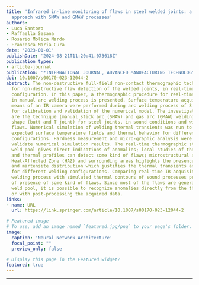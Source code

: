 ```yaml
---
title: 'Infrared in-line monitoring of flaws in steel welded joints: a preliminary
  approach with SMAW and GMAW processes'
authors:
- Luca Santoro
- Raffaella Sesana
- Rosario Molica Nardo
- Francesca Maria Cura
date: '2023-01-01'
publishDate: '2024-08-21T11:20:41.073618Z'
publication_types:
- article-journal
publication: '*INTERNATIONAL JOURNAL, ADVANCED MANUFACTURING TECHNOLOGY*'
doi: 10.1007/s00170-023-12044-2
abstract: The non-destructive full-field non-contact thermographic technique is applied
  for non-destructive flaw detection of the welded joints, in real-time and offline
  configuration. In this paper, a thermographic procedure for real-time flaw detection
  in manual arc welding process is presented. Surface temperature acquisitions by
  means of an IR camera were performed during arc welding process of 8 specimen both
  for calibration and validation of the numerical model. The investigated variables
  are the technique (manual stick arc (SMAW) and gas arc (GMAW) welding) and the joint
  shape (butt and T joint) for steel joints, in sound conditions and with artificial
  flaws. Numerical simulation of welding thermal transients was run to obtain the
  expected surface temperature fields and thermal behavior for different welding parameter
  configurations. Hardness measurement and micro-graphic analysis were performed to
  validate numerical simulation results. The real-time thermographic study of the
  weld pool gives direct indications of anomalies; local studies of the thermal transient
  and thermal profiles can detect some kind of flaws; microstructural analysis of
  Heat-Affected Zone (HAZ) and surrounding areas higlights the presence of austenite
  and martensite distribution which justifies the thermal transients and thermal profiles
  for different welding configurations. Comparing real-time IR acquisition of the
  welding process with simulated thermal contours of sound processes provides information
  of presence of some kind of flaws. Since most of the flaws are generated in the
  weld pool, it is possible to recognize anomalies directly from the thermal acquisitions
  or with post-processing the acquired data.
links:
- name: URL
  url: https://link.springer.com/article/10.1007/s00170-023-12044-2

# Featured image
# To use, add an image named `featured.jpg/png` to your page's folder. 
image:
  caption: 'Neural Network Architecture'
  focal_point: ""
  preview_only: false

# Display this page in the Featured widget?
featured: true
---
```

---
